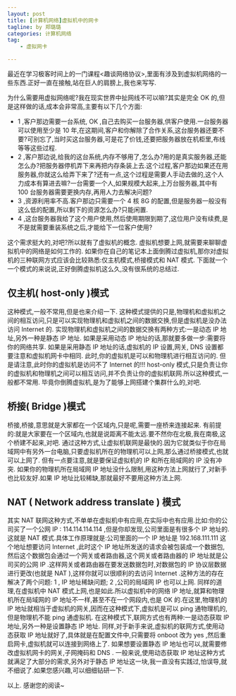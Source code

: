 ```yaml
---
layout: post  
title: [计算机网络]虚拟机中的网卡
tagline: by 郑璐璐
categories: 计算机网络  
tag: 
    - 虚拟网卡

---
```


最近在学习极客时间上的一门课程<趣谈网络协议>,里面有涉及到虚拟机网络的一些东西.正好一直在接触,站在巨人的肩膀上,我也来写写.
<!--more-->
为什么需要用虚拟网络呢?我在现实世界中扯网线不可以嘛?其实是完全 OK 的,但是这样做的话,成本会非常高,主要有以下几个方面:
- 1 ,客户那边需要一台系统, OK ,自己去购买一台服务器,供客户使用.一台服务器可以使用至少是 10 年,在这期间,客户和你解除了合作关系,这台服务器还要不要?可别忘了,当时买这台服务器,可是花了价钱,还要把服务器放在机柜里,布线等等这些过程.
- 2 ,客户那边说,给我的这台系统,内存不够用了,怎么办?用的是真实服务器,还能怎么办?把服务器停机弄下来再把内存条装上去.这个过程,客户那边如果还在用服务器,你就这么给弄下来了?还有一点,这个过程是需要人手动去做的,这个人力成本有算进去嘛?一台需要一个人,如果规模大起来,上万台服务器,其中有 100 台服务器需要更换内存,再用人力去解决问题?
- 3 ,资源利用率不高.客户那边只需要一个 4 核 8G 的配置,但是服务器一般没有这么低的配置,所以剩下的资源怎么办?只能闲置.
- 4 ,这台服务器我给了这个用户使用,然后使用期限到期了,这位用户没有续费,是不是就需要重装系统之后,才能给下一位客户使用?

这个需求挺大的,对吧?所以就有了虚拟机的概念.
虚拟机想要上网,就需要来聊聊虚拟机中的网络是如何工作的.
如果你在自己的笔记本上面倒腾过虚拟机,那你对虚拟机的三种联网方式应该会比较熟悉:仅主机模式,桥接模式和 NAT 模式.
下面就一个一个模式的来说说,正好倒腾虚拟机这么久,没有很系统的总结过.

## 仅主机( host-only )模式
这种模式,一般不常用,但是也来介绍一下.
这种模式提供的只是,物理机和虚拟机之间的相互访问,只是可以实现物理机和虚拟机之间的数据交换,但是虚拟机是没办法访问 Internet 的.
实现物理机和虚拟机之间的数据交换有两种方式:一是动态 IP 地址,另外一种是静态 IP 地址.
如果是采用动态 IP 地址的话,那就要多做一步:需要将你的网络共享.
如果是采用静态 IP 地址的话,虚拟机的 IP 设置,网关, DNS 设置都要注意和虚拟机网卡中相同.
此时,你的虚拟机是可以和物理机进行相互访问的.
但是请注意,此时你的虚拟机是访问不了 Internet 的!!!
host-only 模式,只是负责让你的虚拟机和物理机之间可以相互访问,并不负责让你的虚拟机联网.所以这种模式,一般都不常用.
毕竟你倒腾虚拟机,是为了能够上网搭建个集群什么的,对吧.

## 桥接( Bridge )模式
桥接,桥接,意思就是大家都在一个区域内,只是呢,需要一座桥来连接起来.
有前提的:就是大家要在一个区域内,也就是说距离不能太远.要不然你在北极,我在南极,这个桥建不起来,对吧.
通过这种方式,让虚拟机联网是最快的.因为它就类似于你在局域网中有另外一台电脑,只要虚拟机所在的物理机可以上网,那么通过桥接模式,也就可以上网了.
但有一点要注意,就是要保证虚拟机的 IP 和所在局域网的 IP 没有冲突.
如果你的物理机所在局域网 IP 地址没什么限制,用这种方法上网就行了,对新手也比较友好.如果 IP 地址比较稀缺,那就最好不要用这种方法上网.

## NAT ( Network address translate ) 模式
其实 NAT 联网这种方式,不单单在虚拟机中有应用,在实际中也有应用.比如:你的公司买了一个公网 IP : 114.114.114.114 ,但是你却发现,公司里面是有很多个 IP 地址的.
这就是 NAT 模式.具体工作原理就是:公司里面的一个 IP 地址是 192.168.111.111 这个地址想要访问 Internet ,此时这个 IP 地址所发送的请求会被包装成一个数据包,然后这个数据包会通过一个网关或者路由器,这个网关或者路由器的 IP 地址就是公司买的公网 IP .这样网关或者路由器在要发送数据包时,对数据包的 IP 协议层数据进行更改(也就是 NAT ),这样你就可以很顺利的去访问 Internet .这种方法的存在解决了两个问题: 1 , IP 地址稀缺问题; 2 ,公司的局域网 IP 也可以上网.
同样的道理,在虚拟机中 NAT 模式上网,也是如此.所以虚拟机中的网络 IP 地址,就算和物理机所在局域网的 IP 地址不一样,甚至不在一个网段内,也是 OK 的.在这里,物理机的 IP 地址就相当于虚拟机的网关,因而在这种模式下,虚拟机是可以 ping 通物理机的,但是物理机不能 ping 通虚拟机.
在这种模式下,联网方式也有两种:一是动态获取 IP 地址,另外一种是设置静态 IP 地址.
同样,对于新手来说,虚拟机的联网方式,使用动态获取 IP 地址就好了,具体就是在配置文件中,只需要将 onboot 改为 yes ,然后重启网卡,虚拟机就可以连接到网络上了.
如果想要设置静态 IP 地址也可以,就需要修改虚拟机网卡的网关,子网掩码和 DNS .
一般来说,使用动态获取 IP 地址这种方式就满足了大部分的需求,另外对于静态 IP 地址这一块,我一直没有实践过,怕误导,就不细说了.如果您感兴趣,可以细细钻研一下.

以上.
感谢您的阅读~